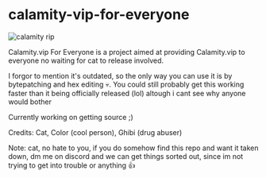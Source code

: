 # calamity-vip-for-everyone
![calamity rip](https://user-images.githubusercontent.com/100206545/163003839-70ee9a92-201a-4ebc-8cd0-9208eb9f85a4.png)

Calamity.vip For Everyone is a project aimed at providing Calamity.vip to everyone no waiting for cat to release involved.

I forgor to mention it's outdated, so the only way you can use it is by bytepatching and hex editing 💀. You could still probably get this working faster than it being officially released (lol) altough i cant see why anyone would bother

Currently working on getting source ;)

Credits: 
Cat,
Color (cool person),
Ghibi (drug abuser)

Note: 
cat, no hate to you, if you do somehow find this repo and want it taken down, dm me on discord and we can get things sorted out, since im not trying to get into trouble or anything 👍
